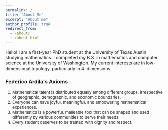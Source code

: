 ```yaml
---
permalink: /
title: "About Me"
excerpt: "About me"
author_profile: true
redirect_from: 
  - /about/
  - /about.html
---
```

Hello! I am a first-year PhD student at the University of Texas Austin studying mathematics. I completed my B.S. in mathematics and computer science at the University of Washington. My current interests are in low-dimensional topology, particularly in 4-dimensions.

### Federico Ardila's Axioms
<font size = "2"> 
<ol>
  <li>Mathematical talent is distributed equally among different groups, irrespective of geographic, demographic, and economic boundaries.</li>
  <li>Everyone can have joyful, meaningful, and empowering mathematical experiences. </li>
  <li>Mathematics is a powerful, malleable tool that can be shaped and used differently by various communities to serve their needs.</li>
  <li> Every student deserves to be treated with dignity and respect.</li> 
</ol></font>
